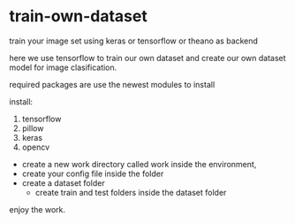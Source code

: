 # train-own-dataset
train your image set using keras or tensorflow or theano as backend

here we use tensorflow to train our own dataset and create our own dataset model for image clasification.

required packages are use the newest modules to install

install:
1. tensorflow
2. pillow
3. keras
4. opencv

- create a new work directory called work inside the environment,
- create your config file inside the folder 
- create a dataset folder 
   - create train and test folders inside the dataset folder

enjoy the work.
